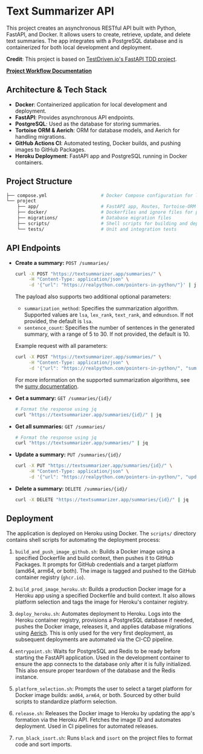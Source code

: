# Text Summarizer API

This project creates an asynchronous RESTful API built with Python, FastAPI, and Docker. It allows users to create, retrieve, update, and delete text summaries. The app integrates with a PostgreSQL database and is containerized for both local development and deployment.

**Credit**: This project is based on [TestDriven.io's FastAPI TDD project](https://github.com/testdrivenio/fastapi-tdd-docker).

[**Project Workflow Documentation**](https://yangwu1227.github.io/text-summarizer-api/)

## Architecture & Tech Stack

- **Docker**: Containerized application for local development and deployment.
- **FastAPI**: Provides asynchronous API endpoints.
- **PostgreSQL**: Used as the database for storing summaries.
- **Tortoise ORM & Aerich**: ORM for database models, and Aerich for handling migrations.
- **GitHub Actions CI**: Automated testing, Docker builds, and pushing images to GitHub Packages.
- **Heroku Deployment**: FastAPI app and PostgreSQL running in Docker containers.

## Project Structure

```bash
├── compose.yml                    # Docker Compose configuration for local development
└── project
    ├── app/                       # FastAPI app, Routes, Tortoise-ORM & Pydantic models
    ├── docker/                    # Dockerfiles and ignore files for prod and dev environments
    ├── migrations/                # Database migration files
    ├── scripts/                   # Shell scripts for building and deploying
    └── tests/                     # Unit and integration tests
```

## API Endpoints

- **Create a summary:** `POST /summaries/`

    ```bash
    curl -X POST "https://textsummarizer.app/summaries/" \
         -H "Content-Type: application/json" \
         -d '{"url": "https://realpython.com/pointers-in-python/"}' | jq
    ```

    The payload also supports two additional optional parameters:
    - `summarization_method`: Specifies the summarization algorithm. Supported values are `lsa`, `lex_rank`, `text_rank`, and `edmundson`. If not provided, the default is `lsa`.
    - `sentence_count`: Specifies the number of sentences in the generated summary, with a range of 5 to 30. If not provided, the default is 10.

    Example request with all parameters:

    ```bash
    curl -X POST "https://textsummarizer.app/summaries/" \
         -H "Content-Type: application/json" \
         -d '{"url": "https://realpython.com/pointers-in-python/", "summarization_method": "lex_rank", "sentence_count": 15}' | jq
    ```

    For more information on the supported summarization algorithms, see the [sumy documentation](https://github.com/miso-belica/sumy/blob/main/docs/summarizators.md).

- **Get a summary:** `GET /summaries/{id}/`

  ```bash
  # Format the response using jq
  curl "https://textsummarizer.app/summaries/{id}/" | jq
  ```

- **Get all summaries:** `GET /summaries/`

  ```bash
  # Format the response using jq
  curl "https://textsummarizer.app/summaries/" | jq
  ```

- **Update a summary:** `PUT /summaries/{id}/`

  ```bash
  curl -X PUT "https://textsummarizer.app/summaries/{id}/" \
       -H "Content-Type: application/json" \
       -d '{"url": "https://realpython.com/pointers-in-python/", "update_summary": "Updated summary text"}' | jq
  ```

- **Delete a summary:** `DELETE /summaries/{id}/`

  ```bash
  curl -X DELETE "https://textsummarizer.app/summaries/{id}/" | jq
  ```

## Deployment

The application is deployed on Heroku using Docker. The `scripts/` directory contains shell scripts for automating the deployment process:

1. `build_and_push_image_github.sh`: Builds a Docker image using a specified Dockerfile and build context, then pushes it to GitHub Packages. It prompts for GitHub credentials and a target platform (amd64, arm64, or both). The image is tagged and pushed to the GitHub container registry (`ghcr.io`).

2. `build_prod_image_heroku.sh`: Builds a production Docker image for a Heroku app using a specified Dockerfile and build context. It also allows platform selection and tags the image for Heroku's container registry.

3. `deploy_heroku.sh`: Automates deployment to Heroku. Logs into the Heroku container registry, provisions a PostgreSQL database if needed, pushes the Docker image, releases it, and applies database migrations using [Aerich](https://github.com/tortoise/aerich). This is only used for the very first deployment, as subsequent deployments are automated via the CI-CD pipeline.

4. `entrypoint.sh`: Waits for PostgreSQL and Redis to be ready before starting the FastAPI application. Used in the development container to ensure the app connects to the database only after it is fully initialized. This also ensure proper teardown of the database and the Redis instance.

5. `platform_selection.sh`: Prompts the user to select a target platform for Docker image builds: `amd64`, `arm64`, or both. Sourced by other build scripts to standardize platform selection.

6. `release.sh`: Releases the Docker image to Heroku by updating the app's formation via the Heroku API. Fetches the image ID and automates deployment. Used in CI pipelines for automated releases.

7. `run_black_isort.sh`: Runs `black` and `isort` on the project files to format code and sort imports.

